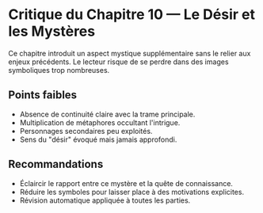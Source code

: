 # Critique du Chapitre 10 — Le Désir et les Mystères

Ce chapitre introduit un aspect mystique supplémentaire sans le relier aux enjeux précédents. Le lecteur risque de se perdre dans des images symboliques trop nombreuses.

## Points faibles
- Absence de continuité claire avec la trame principale.
- Multiplication de métaphores occultant l'intrigue.
- Personnages secondaires peu exploités.
- Sens du "désir" évoqué mais jamais approfondi.

## Recommandations
- Éclaircir le rapport entre ce mystère et la quête de connaissance.
- Réduire les symboles pour laisser place à des motivations explicites.
- Révision automatique appliquée à toutes les parties.
